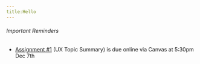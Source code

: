 ```yaml
---
title:Hello
---
```

###### Important Reminders

* [Assignment #1](https://canvas.sfu.ca/courses/22099/assignments/112757) (UX Topic Summary) is due online via Canvas at 5:30pm Dec 7th
